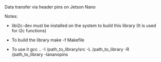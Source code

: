 Data transfer via header pins on Jetson Nano

Notes:
- libi2c-dev must be installed on the system to build this library
  (It is used for i2c functions)

- To build the library
	make -f Makefile 

- To use it
  gcc ..
	-I /path_to_library/src
        -L /path_to_library
	-R /path_to_library
        -lananopins


